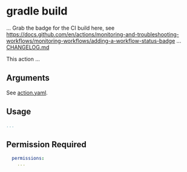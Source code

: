# gradle build

... Grab the badge for the CI build here, see https://docs.github.com/en/actions/monitoring-and-troubleshooting-workflows/monitoring-workflows/adding-a-workflow-status-badge ...
[CHANGELOG.md](CHANGELOG.md)

This action ...

## Arguments

See [action.yaml](action.yaml).

## Usage

```yaml
...
```

## Permission Required

```yaml
  permissions:
    ...
```
